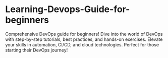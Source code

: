 # Learning-Devops-Guide-for-beginners
Comprehensive DevOps guide for beginners! Dive into the world of DevOps with step-by-step tutorials, best practices, and hands-on exercises. Elevate your skills in automation, CI/CD, and cloud technologies. Perfect for those starting their DevOps journey! 
